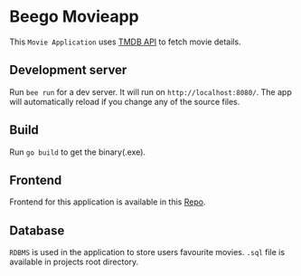 # Beego Movieapp

This `Movie Application` uses [TMDB API](https://developers.themoviedb.org/3/getting-started/introduction) to fetch movie details.

## Development server

Run `bee run` for a dev server. It will run on `http://localhost:8080/`. The app will automatically reload if you change any of the source files.

## Build

Run `go build` to get the binary(.exe).

## Frontend

Frontend for this application is available in this [Repo](https://github.com/vibakar/angular4-movieapp.git).

## Database

`RDBMS` is used in the application to store users favourite movies. `.sql` file is available in projects root directory.